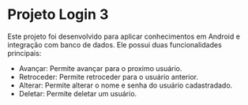 # Projeto Login 3
Este projeto foi desenvolvido para aplicar conhecimentos em Android e integração com banco de dados. Ele possui duas funcionalidades principais:

- Avançar: Permite avançar para o proximo usuário.
- Retroceder: Permite retroceder para o usuário anterior.
- Alterar: Permite alterar o nome e senha do usuário cadastradado.
- Deletar: Permite deletar um usuário.
